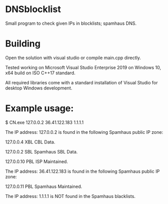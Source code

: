 # DNSblocklist
Small program to check given IPs in blocklists; spamhaus DNS.

# Building
Open the solution with visual studio or compile main.cpp directly. 

Tested working on Microsoft Visual Studio Enterprise 2019 on Windows 10, 
x64 build on ISO C++17 standard.

All required libraries come with a standard installation of Visual Studio for
desktop Windows development.

# Example usage:
$ CN.exe 127.0.0.2 36.41.122.183 1.1.1.1

The IP address: 127.0.0.2 is found in the following Spamhaus public IP zone:

127.0.0.4 XBL   CBL Data.

127.0.0.2 SBL   Spamhaus SBL Data.

127.0.0.10 PBL  ISP Maintained.


The IP address: 36.41.122.183 is found in the following Spamhaus public IP zone:

127.0.0.11 PBL  Spamhaus Maintained.


The IP address: 1.1.1.1 is NOT found in the Spamhaus blacklists.
